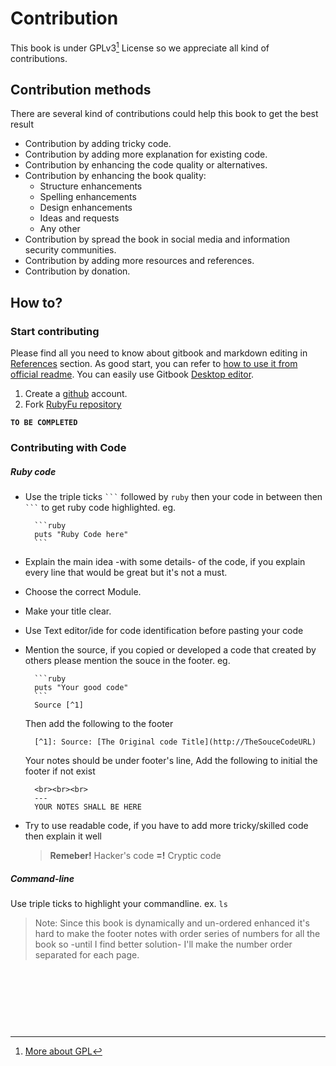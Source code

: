 # Contribution
This book is under GPLv3[^1] License so we appreciate all kind of contributions.

## Contribution methods
There are several kind of contributions could help this book to get the best result

* Contribution by adding tricky code.
* Contribution by adding more explanation for existing code.
* Contribution by enhancing the code quality or alternatives.
* Contribution by enhancing the book quality:
    * Structure enhancements
    * Spelling enhancements
    * Design enhancements
    * Ideas and requests
    * Any other
* Contribution by spread the book in social media and information security communities.
* Contribution by adding more resources and references.
* Contribution by donation.


## How to?

### Start contributing
Please find all you need to know about gitbook and markdown editing in [References](references/README.md) section. As good start, you can refer to [how to use it from official readme](https://github.com/GitbookIO/gitbook). You can easily use Gitbook [Desktop editor](https://www.gitbook.com/editor).

1. Create a [github](https://github.com) account.
2. Fork [RubyFu repository](https://github.com/KINGSABRI/RubyFu)


**`TO BE COMPLETED`**


### Contributing with Code

##### Ruby code
* Use the triple ticks ` ``` `  followed by `ruby` then your code in between then ` ``` ` to get ruby code highlighted. eg.

        ```ruby
        puts "Ruby Code here"
        ```

* Explain the main idea -with some details- of the code, if you explain every line that would be great but it's not a must.
* Choose the correct Module.
* Make your title clear.
* Use Text editor/ide for code identification before pasting your code
* Mention the source, if you copied or developed a code that created by others please mention the souce in the footer. eg.

        ```ruby
        puts "Your good code"
        ```
        Source [^1]
    Then add the following to the footer

        [^1]: Source: [The Original code Title](http://TheSouceCodeURL)

    Your notes should be under footer's line, Add the following to initial the footer if not exist

        <br><br><br>
        ---
        YOUR NOTES SHALL BE HERE

* Try to use readable code, if you have to add more tricky/skilled code then explain it well
    > **Remeber!** Hacker's code **=!** Cryptic code


##### Command-line
Use triple ticks to highlight your commandline. ex. 
    ```
    ls
    ``` 

> Note: Since this book is dynamically and un-ordered enhanced it's hard to make the footer notes with order series of numbers for all the book so -until I find better solution- I'll make the number order separated for each page. 


<br><br><br>
---
[^1]: [More about GPL](http://www.gnu.org/copyleft/gpl.html)







